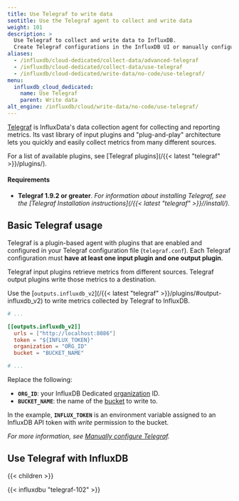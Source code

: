 ```yaml
---
title: Use Telegraf to write data
seotitle: Use the Telegraf agent to collect and write data
weight: 101
description: >
  Use Telegraf to collect and write data to InfluxDB.
  Create Telegraf configurations in the InfluxDB UI or manually configure Telegraf.
aliases:
  - /influxdb/cloud-dedicated/collect-data/advanced-telegraf
  - /influxdb/cloud-dedicated/collect-data/use-telegraf
  - /influxdb/cloud-dedicated/write-data/no-code/use-telegraf/
menu:
  influxdb_cloud_dedicated:
    name: Use Telegraf
    parent: Write data
alt_engine: /influxdb/cloud/write-data/no-code/use-telegraf/
---
```


[Telegraf](https://www.influxdata.com/time-series-platform/telegraf/) is InfluxData's
data collection agent for collecting and reporting metrics.
Its vast library of input plugins and "plug-and-play" architecture lets you quickly
and easily collect metrics from many different sources.

For a list of available plugins, see [Telegraf plugins](/{{< latest "telegraf" >}}/plugins/).

#### Requirements

- **Telegraf 1.9.2 or greater**.
  _For information about installing Telegraf, see the
  [Telegraf Installation instructions](/{{< latest "telegraf" >}}//install/)._

## Basic Telegraf usage

Telegraf is a plugin-based agent with plugins that are enabled and configured in
your Telegraf configuration file (`telegraf.conf`).
Each Telegraf configuration must **have at least one input plugin and one output plugin**.

Telegraf input plugins retrieve metrics from different sources.
Telegraf output plugins write those metrics to a destination.

Use the [`outputs.influxdb_v2`](/{{< latest "telegraf" >}}/plugins/#output-influxdb_v2) to write metrics collected by Telegraf to InfluxDB.

```toml
# ...

[[outputs.influxdb_v2]]
  urls = ["http://localhost:8086"]
  token = "${INFLUX_TOKEN}"
  organization = "ORG_ID"
  bucket = "BUCKET_NAME"

# ...
```

Replace the following:

- **`ORG_ID`**: your InfluxDB Dedicated [organization](/influxdb/cloud-dedicated/admin/organizations/) ID.
- **`BUCKET_NAME`**: the name of the [bucket](/influxdb/cloud-dedicated/admin/buckets/) to write to.

In the example, **`INFLUX_TOKEN`** is an environment variable assigned to an InfluxDB API token with _write_ permission to the bucket.

_For more information, see [Manually configure Telegraf](/influxdb/cloud-dedicated/write-data/use-telegraf/configure/manual-config/#enable-and-configure-the-influxdb-v2-output-plugin)._

## Use Telegraf with InfluxDB

{{< children >}}

{{< influxdbu "telegraf-102" >}}
